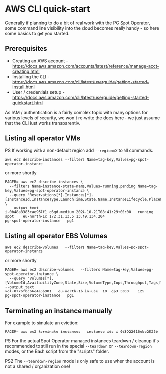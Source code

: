 # AWS CLI quick-start

Generally if planning to do a bit of real work with the PG Spot Operator, some command line visibility into the cloud becomes
really handy - so here some basics to get you started.

## Prerequisites

* Creating an AWS account - https://docs.aws.amazon.com/accounts/latest/reference/manage-acct-creating.html
* Installing the CLI - https://docs.aws.amazon.com/cli/latest/userguide/getting-started-install.html
* User / credentials setup - https://docs.aws.amazon.com/cli/latest/userguide/getting-started-quickstart.html

As IAM / authentication is a fairly complex topic with many options for various levels of security, we won't re-write the
docs here - we just assume that the CLI just works transparently.

## Listing all operator VMs

PS If working with a non-default region add `--region=X` to all commands.

```commandline
aws ec2 describe-instances --filters Name=tag-key,Values=pg-spot-operator-instance
```
or more shortly
```commandline
PAGER= aws ec2 describe-instances \
  --filters Name=instance-state-name,Values=running,pending Name=tag-key,Values=pg-spot-operator-instance \
  --query 'Reservations[*].Instances[*].[InstanceId,InstanceType,LaunchTime,State.Name,InstanceLifecycle,Placement.AvailabilityZone,PrivateIpAddress,PublicIpAddress,Tags]' \
  --output text
i-0b48a8383cae957f1	c6gd.medium	2024-10-21T08:41:29+00:00	running	spot	eu-north-1c	172.31.13.5	13.49.134.204
pg-spot-operator-instance	pg1
```

## Listing all operator EBS Volumes

```commandline
aws ec2 describe-volumes   --filters Name=tag-key,Values=pg-spot-operator-instance
```
or more shortly
```commandline
PAGER= aws ec2 describe-volumes   --filters Name=tag-key,Values=pg-spot-operator-instance \
  --query "Volumes[*].[VolumeId,AvailabilityZone,State,Size,VolumeType,Iops,Throughput,Tags]" --output text
vol-0776fbc66e4e6a901	eu-north-1b	in-use	10	gp3	3000	125
pg-spot-operator-instance	pg1
```

## Terminating an instance manually

For example to simulate an eviction:

```commandline
PAGER= aws ec2 terminate-instances --instance-ids i-0b3922618ebe2528b
```

PS For the actual Spot Operator managed instances teardown / cleanup it's recommended to still run in the special
`--teardown` or `--teardown-region` modes, or the Bash script from the "scripts" folder.

PS2 The `--teardown-region` mode is only safe to use when the account is not a shared / organization one!
